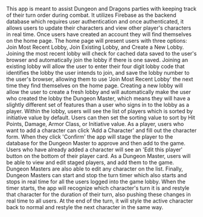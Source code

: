 This app is meant to assist Dungeon and Dragons parties with keeping track of their turn order during combat. It utilizes Firebase as the backend database which requires user authentication and once authenticated, it allows users to update their characters and view other player's characters in real time. Once users have created an account they will find themselves on the home page. The home page will present users with three options: Join Most Recent Lobby, Join Existing Lobby, and Create a New Lobby. Joining the most recent lobby will check for cached data saved to the user's browser and automatically join the lobby if there is one saved. Joining an existing lobby will allow the user to enter their four digit lobby code that identifies the lobby the user intends to join, and save the lobby number to the user's browser, allowing them to use 'Join Most Recent Lobby' the next time they find themselves on the home page. Creating a new lobby will allow the user to create a fresh lobby and will automatically make the user who created the lobby the Dungeon Master, which means they will have a slightly different set of features than a user who signs in to the lobby as a player. Within the lobby, users will see the list of players which is sorted by initiative value by default. Users can then set the sorting value to sort by Hit Points, Damage, Armor Class, or Initiative value. As a player, users who want to add a character can click 'Add a Character' and fill out the character form. When they click 'Confirm' the app will stage the player to the database for the Dungeon Master to approve and then add to the game. Users who have already added a character will see an 'Edit this player' button on the bottom of their player card. As a Dungeon Master, users will be able to view and edit staged players, and add them to the game. Dungeon Masters are also able to edit any character on the list. Finally, Dungeon Masters can start and stop the turn timer which also starts and stops in real time for all the users logged into the game lobby. When the timer starts, the app will recognize which character's turn it is and restyle that character for the duration of their turn, also pushing these changes in real time to all users. At the end of the turn, it will style the active character back to normal and restyle the next character in the same way.
